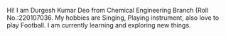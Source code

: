 Hi! I am Durgesh Kumar Deo from Chemical Engineering Branch (Roll No.:220107036. My hobbies are Singing, Playing instrument, also love to play Football. I am currently learning and exploring new things.
